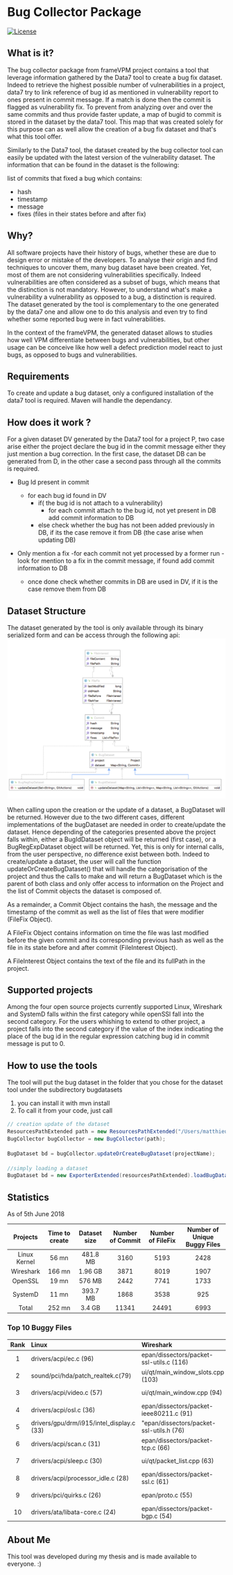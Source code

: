 # Bug Collector Package

[![License](https://img.shields.io/badge/License-Apache%202.0-blue.svg)](https://opensource.org/licenses/Apache-2.0)

## What is it?

The bug collector package from frameVPM project contains a tool that leverage information gathered by the Data7 tool to create a bug fix dataset. 
Indeed to retrieve the highest possible number of vulnerabilities in a project, data7 try to link reference of bug id as mentioned in vulnerability report to ones present in commit message. If a match is done then the commit is flagged as vulnerability fix. To prevent from analyzing over and over the same commits and thus provide faster update, a map of bugid to commit is stored in the dataset by the data7 tool.
 This map that was created solely for this purpose can as well allow the creation of a bug fix dataset and that's what this tool offer.

Similarly to the Data7 tool, the dataset created by the bug collector tool can easily be updated with the latest version of the vulnerability dataset. The information that can be found in the dataset is the following:

list of commits that fixed a bug which contains:

- hash
- timestamp
- message
- fixes (files in their states before and after fix)
    
## Why? 

All software projects have their history of bugs, whether these are due to design error or mistake of the developers. To analyse their origin and find techniques to uncover them, many bug dataset have been created. Yet, most of them are not considering vulnerabilities specifically. Indeed vulnerabilities are often considered as a subset of bugs, which means that the distinction is not mandatory. However, to understand what's make a vulnerability a vulnerability as opposed to a bug, a distinction is required. The dataset generated by the tool is complementary to the one generated by the data7 one and allow one to do this analysis and even try to find whether some reported bug were in fact vulnerabilities.

In the context of the frameVPM, the generated dataset allows to studies how well VPM differentiate between bugs and vulnerabilities, but other usage can be conceive like how well a defect prediction model react to just bugs, as opposed to bugs and vulnerabilities.

## Requirements

To create and update a bug dataset, only a configured installation of the data7 tool is required.
Maven will handle the dependancy.

## How does it work ?
For a given dataset DV generated by the Data7 tool for a project P, two case arise either the project declare the bug id in the commit message either they just mention a bug correction. In the first case, the dataset DB can be generated from D, in the other case a second pass through all the commits is required.

* Bug Id present in commit
    - for each bug id found in DV
        - if( the bug id is not attach to a vulnerability)
            - for each commit attach to the bug id, not yet present in DB add commit information to DB
        - else check whether the bug has not been added previously in DB, if its the case remove it from DB (the case arise when updating DB)   
        
            
* Only mention a fix
    -for each commit not yet processed by a former run
        - look for mention to a fix in the commit message, if found add commit information to DB
    - once done check whether commits in DB are used in DV, if it is the case remove them from DB
    


## Dataset Structure
          
The dataset generated by the tool is only available through its binary serialized form and can be access through the following api:
![schema](src/main/java/data7/bugcollector/doc/diagram.png)

When calling upon the creation or the update of a dataset, a BugDataset will be returned. However due to the two different cases, different implementations of the bugDataset are needed in order to create/update the dataset. Hence depending of the categories presented above the project falls within, either a BugIdDataset object will be returned (first case), or a BugRegExpDataset object will be returned. Yet, this is only for internal calls, from the user perspective, no difference exist between both. Indeed to create/update a dataset, the user will call the function updateOrCreateBugDataset() that will handle the categorisation of the project and thus the calls to make and will return a BugDataset which is the parent of both class and only offer access to information on the Project and the list of Commit objects the dataset is composed of.

As a remainder, a Commit Object contains the hash, the message and the timestamp of the commit as well as the list of files that were modifier (FileFix Object).

A FileFix Object contains information on time the file was last modified before the given commit and its corresponding previous hash as well as the file in its state before and after commit (FileInterest Object).

A FileInterest Object contains the text of the file and its fullPath in the project.

## Supported projects

Among the four open source projects currently supported Linux, Wireshark and SystemD falls within the first category while openSSl fall into the second category.
For the users whishing to extend to other project, a project falls into the second category if the value of the index indicating the place of the bug id in the 
regular expression catching bug id in commit message is put to 0.

## How to use the tools

The tool will put the bug dataset in the folder that you chose for the dataset tool under the subdirectory bugdatasets

1. you can install it with mvn install 
2. To call it from your code, just call 

```java 
// creation update of the dataset
ResourcesPathExtended path = new ResourcesPathExtended("/Users/matthieu/Desktop/data7/");
BugCollector bugCollector = new BugCollector(path);

BugDataset bd = bugCollector.updateOrCreateBugDataset(projectName);

//simply loading a dataset
BugDataset bd = new ExporterExtended(resourcesPathExtended).loadBugDataset(CProjects.WIRESHARK.getName());

``` 
    

## Statistics

As of 5th June 2018

| Projects   | Time to create | Dataset size | Number of Commit | Number of FileFix| Number of Unique Buggy Files |
|:----------:|:--------------:|:------------:|:----------------:|:----------------:|:----------------------------:|
|Linux Kernel|  56 mn         | 481.8  MB    |  3160            |  5193            | 2428                         | 
|Wireshark   | 166 mn         |   1.96 GB    |  3871            |  8019            | 1907                         | 
|OpenSSL     |  19 mn         | 576    MB    |  2442            |  7741            | 1733                         |
|SystemD     |  11 mn         | 393.7  MB    |  1868            |  3538            |  925                         |
|Total       | 252 mn         |   3.4  GB    | 11341            | 24491            | 6993                         |



### Top 10 Buggy Files

| Rank | Linux                                     | Wireshark                                | OpenSSL              | SystemD                          |
|:----:|:------------------------------------------|:-----------------------------------------|:---------------------|:---------------------------------|
| 1    | drivers/acpi/ec.c (96)                    | epan/dissectors/packet-ssl-utils.c (116) | ssl/s3_srvr.c (96)   | src/systemctl/systemctl.c (62)   |
| 2    | sound/pci/hda/patch_realtek.c(79)         | ui/qt/main_window_slots.cpp (103)        | ssl/s3_clnt.c (88)   | src/network/networkd-link.c (52) |
| 3    | drivers/acpi/video.c (57)                 | ui/qt/main_window.cpp (94)               | ssl/ssl_lib.c (79)   | Makefile.am (46)                 |
| 4    | drivers/acpi/osl.c (36)                   | epan/dissectors/packet-ieee80211.c (91)  | apps/s_server.c (78) | man/systemd.exec.xml (45)        |
| 5    | drivers/gpu/drm/i915/intel_display.c (33) |"epan/dissectors/packet-ssl-utils.h (76)  | ssl/ssl.h (67)       | meson.build (44)                 |
| 6    | drivers/acpi/scan.c (31)                  | epan/dissectors/packet-tcp.c (66)        | apps/s_client.c (66) | man/systemd.network.xml (43)     |
| 7    | drivers/acpi/sleep.c (30)                 | ui/qt/packet_list.cpp (63)               | ssl/t1_lib.c (62)    | src/nspawn/nspawn.c (43)         |
| 8    | drivers/acpi/processor_idle.c (28)        | epan/dissectors/packet-ssl.c (61)        | ssl/s3_lib.c (62)    | hwdb/60-evdev.hwdb (37)          |
| 9    | drivers/pci/quirks.c (26)                 | epan/proto.c (55)                        | ssl/ssl_locl.h (61)  | hwdb/60-sensor.hwdb (35)         |
| 10   | drivers/ata/libata-core.c (24)            | epan/dissectors/packet-bgp.c (54)        | ssl/s3_pkt.c (51)    | src/core/manager.c (34)          |



## About Me

This tool was developed during my thesis and is made available to everyone. :)